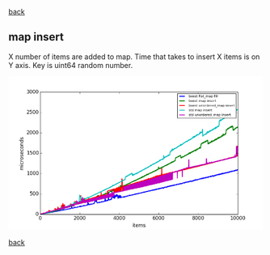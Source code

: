 [back](./index.html)

map insert
----------

X number of items are added to map.
Time that takes to insert X items is on Y axis.
Key is uint64 random number.

![map insert](./plots/map_insert_10000.png)

[back](./index.html)

